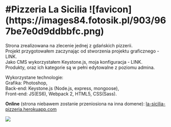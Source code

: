 <h1>#Pizzeria La Sicilia  ![favicon](https://images84.fotosik.pl/903/967be7e0d9ddbbfc.png)</h1>
<p>Strona zrealizowana na zlecenie jednej z gdańskich pizzerii.<br>
Projekt przygotowałem zaczynając od stworzenia projektu graficznego - LINK.<br>
Jako CMS wykorzystałem Keystone.js, moja konfiguracja - LINK.<br>
Produkty, oraz ich kategorie są w pełni edytowalne z poziomu admina.</p>

<p>Wykorzystane technologie:<br>
Grafika: Photoshop,<br>
Back-end: Keystone.js (Node.js, express, mongoose),<br>
Front-end: JS(ES6), Webpack 2, HTML5, CSS(Sass).</br>


<p><strong>Online</strong> (strona niebawem zostanie przeniosiona na inna domene):
<a href="https://la-sicilia-pizzeria.herokuapp.com/" target="_blank">la-sicilia-pizzeria.herokuapp.com</a></p>

<img src="https://images82.fotosik.pl/904/2014279e1f6c910d.jpg">
